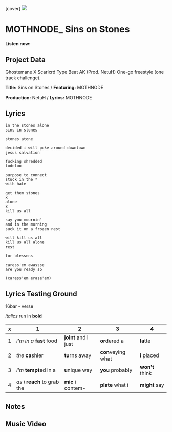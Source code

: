 [cover] ![](57175019_319474918741616_8502199518755923887_n.jpg)

# MOTHNODE_ Sins on Stones

**Listen now:** 

## Project Data

Ghostemane X Scarlxrd Type Beat AK (Prod. NetuH)
One-go freestyle (one track challenge).

**Title:** Sins on Stones / **Featuring:** MOTHNODE

**Production:** NetuH / **Lyrics:** MOTHNODE

## Lyrics

```
in the stones alone
sins in stones

stones atone

decided i will poke around downtown
jesus salvation

fucking shredded
todeloo

purpose to connect
stuck in the *
with hate

get them stones
x
alone
x
kill us all

say you mournin'
and in the morning
suck it on a frozen nest

will kill us all
kill us all alone
rest

for blessens

caress'em awassse
are you ready so

(caress'em erase'em)

```

## Lyrics Testing Ground

16bar - verse

*italics* run in
**bold**

| x | 1 | 2 | 3 | 4 |
|---|---|---|---|---|
| 1 | *i'm in a* **fast** food | **joint** and i just  | **or**dered a  | **la**tte  |
| 2 | *the* **ca**shier | **tu**rns away  |  **con**veying what |  **i** placed |
| 3 | *i'm* **tempt**ed in a | **u**nique way  |  **you** probably |  **won't** think |
| 4 | *as i* **reach** to grab the |  **mic** i contem-  | **plate** what i | **might** say |

## Notes

## Music Video
